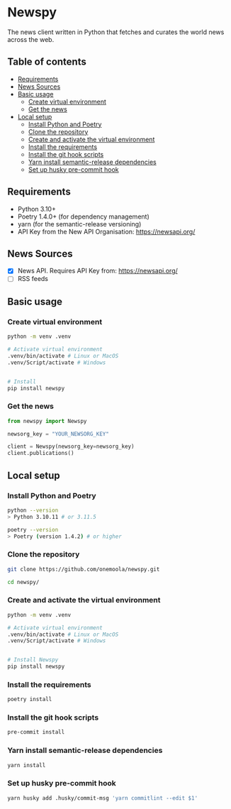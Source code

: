 # Newspy

The news client written in Python that fetches and curates the world news across the web.

## Table of contents

- [Requirements](#requirements)
- [News Sources](#news-sources)
- [Basic usage](#basic-usage)
    - [Create virtual environment](#create-virtual-environment)
    - [Get the news](#get-the-news)
- [Local setup](#local-setup)
    - [Install Python and Poetry](#install-python-and-poetry)
    - [Clone the repository](#clone-the-repository)
    - [Create and activate the virtual environment](#create-and-activate-the-virtual-environment)
    - [Install the requirements](#install-the-requirements)
    - [Install the git hook scripts](#install-the-git-hook-scripts)
    - [Yarn install semantic-release dependencies](#yarn-install-semantic-release-dependencies)
    - [Set up husky pre-commit hook](#set-up-husky-pre-commit-hook)

## Requirements

* Python 3.10+
* Poetry 1.4.0+ (for dependency management)
* yarn (for the semantic-release versioning)
* API Key from the New API Organisation: https://newsapi.org/

## News Sources

- [X] News API. Requires API Key from: https://newsapi.org/
- [ ] RSS feeds

## Basic usage

### Create virtual environment

```bash
python -m venv .venv

# Activate virtual environment
.venv/bin/activate # Linux or MacOS
.venv/Script/activate # Windows


# Install
pip install newspy
```

### Get the news

```python
from newspy import Newspy

newsorg_key = "YOUR_NEWSORG_KEY"

client = Newspy(newsorg_key=newsorg_key)
client.publications()
```

## Local setup

### Install Python and Poetry

```bash
python --version
> Python 3.10.11 # or 3.11.5

poetry --version
> Poetry (version 1.4.2) # or higher
```

### Clone the repository

```bash
git clone https://github.com/onemoola/newspy.git

cd newspy/
```

### Create and activate the virtual environment

```bash
python -m venv .venv

# Activate virtual environment
.venv/bin/activate # Linux or MacOS
.venv/Script/activate # Windows


# Install Newspy
pip install newspy
```

### Install the requirements

```bash
poetry install
```

### Install the git hook scripts

```bash
pre-commit install
```

### Yarn install semantic-release dependencies

```bash
yarn install
```

### Set up husky pre-commit hook

```bash
yarn husky add .husky/commit-msg 'yarn commitlint --edit $1'
```
